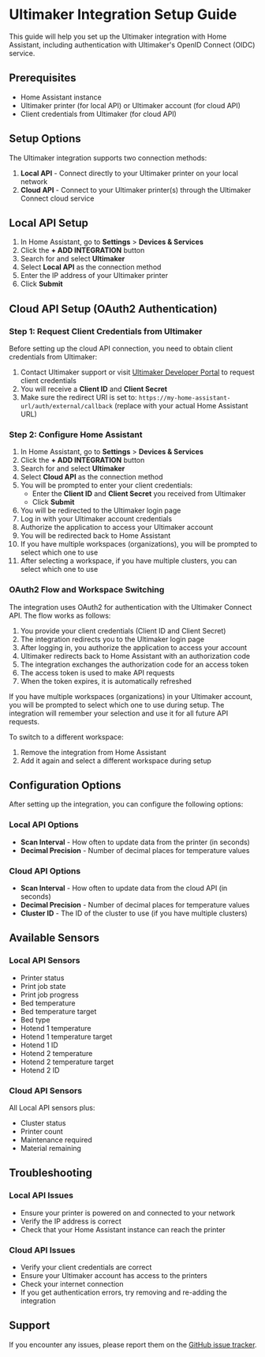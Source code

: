 ﻿# Ultimaker Integration Setup Guide

This guide will help you set up the Ultimaker integration with Home Assistant, including authentication with Ultimaker's OpenID Connect (OIDC) service.

## Prerequisites

- Home Assistant instance
- Ultimaker printer (for local API) or Ultimaker account (for cloud API)
- Client credentials from Ultimaker (for cloud API)

## Setup Options

The Ultimaker integration supports two connection methods:

1. **Local API** - Connect directly to your Ultimaker printer on your local network
2. **Cloud API** - Connect to your Ultimaker printer(s) through the Ultimaker Connect cloud service

## Local API Setup

1. In Home Assistant, go to **Settings** > **Devices & Services**
2. Click the **+ ADD INTEGRATION** button
3. Search for and select **Ultimaker**
4. Select **Local API** as the connection method
5. Enter the IP address of your Ultimaker printer
6. Click **Submit**

## Cloud API Setup (OAuth2 Authentication)

### Step 1: Request Client Credentials from Ultimaker

Before setting up the cloud API connection, you need to obtain client credentials from Ultimaker:

1. Contact Ultimaker support or visit [Ultimaker Developer Portal](https://developer.ultimaker.com/) to request client credentials
2. You will receive a **Client ID** and **Client Secret**
3. Make sure the redirect URI is set to: `https://my-home-assistant-url/auth/external/callback` (replace with your actual Home Assistant URL)

### Step 2: Configure Home Assistant

1. In Home Assistant, go to **Settings** > **Devices & Services**
2. Click the **+ ADD INTEGRATION** button
3. Search for and select **Ultimaker**
4. Select **Cloud API** as the connection method
5. You will be prompted to enter your client credentials:
   - Enter the **Client ID** and **Client Secret** you received from Ultimaker
   - Click **Submit**
6. You will be redirected to the Ultimaker login page
7. Log in with your Ultimaker account credentials
8. Authorize the application to access your Ultimaker account
9. You will be redirected back to Home Assistant
10. If you have multiple workspaces (organizations), you will be prompted to select which one to use
11. After selecting a workspace, if you have multiple clusters, you can select which one to use

### OAuth2 Flow and Workspace Switching

The integration uses OAuth2 for authentication with the Ultimaker Connect API. The flow works as follows:

1. You provide your client credentials (Client ID and Client Secret)
2. The integration redirects you to the Ultimaker login page
3. After logging in, you authorize the application to access your account
4. Ultimaker redirects back to Home Assistant with an authorization code
5. The integration exchanges the authorization code for an access token
6. The access token is used to make API requests
7. When the token expires, it is automatically refreshed

If you have multiple workspaces (organizations) in your Ultimaker account, you will be prompted to select which one to use during setup. The integration will remember your selection and use it for all future API requests.

To switch to a different workspace:
1. Remove the integration from Home Assistant
2. Add it again and select a different workspace during setup

## Configuration Options

After setting up the integration, you can configure the following options:

### Local API Options

- **Scan Interval** - How often to update data from the printer (in seconds)
- **Decimal Precision** - Number of decimal places for temperature values

### Cloud API Options

- **Scan Interval** - How often to update data from the cloud API (in seconds)
- **Decimal Precision** - Number of decimal places for temperature values
- **Cluster ID** - The ID of the cluster to use (if you have multiple clusters)

## Available Sensors

### Local API Sensors

- Printer status
- Print job state
- Print job progress
- Bed temperature
- Bed temperature target
- Bed type
- Hotend 1 temperature
- Hotend 1 temperature target
- Hotend 1 ID
- Hotend 2 temperature
- Hotend 2 temperature target
- Hotend 2 ID

### Cloud API Sensors

All Local API sensors plus:

- Cluster status
- Printer count
- Maintenance required
- Material remaining

## Troubleshooting

### Local API Issues

- Ensure your printer is powered on and connected to your network
- Verify the IP address is correct
- Check that your Home Assistant instance can reach the printer

### Cloud API Issues

- Verify your client credentials are correct
- Ensure your Ultimaker account has access to the printers
- Check your internet connection
- If you get authentication errors, try removing and re-adding the integration

## Support

If you encounter any issues, please report them on the [GitHub issue tracker](https://github.com/jellespijker/home-assistant-ultimaker/issues).
